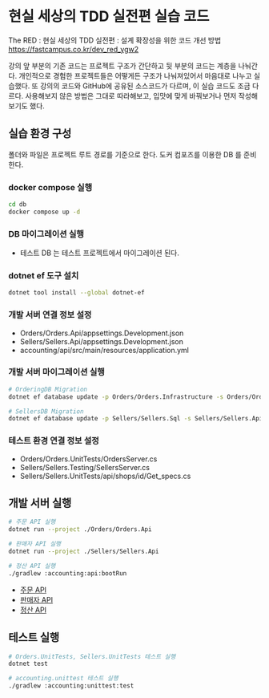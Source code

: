 # 현실 세상의 TDD 실전편 실습 코드
The RED : 현실 세상의 TDD 실전편 : 설계 확장성을 위한 코드 개선 방법
https://fastcampus.co.kr/dev_red_ygw2

강의 앞 부분의 기존 코드는 프로젝트 구조가 간단하고 뒷 부분의 코드는 계층을 나눠간다.
개인적으로 경험한 프로젝트들은 어떻게든 구조가 나눠져있어서 마음대로 나누고 실습했다.
또 강의의 코드와 GitHub에 공유된 소스코드가 다르며, 이 실습 코드도 조금 다르다.
사용해보지 않은 방법은 그대로 따라해보고, 입맛에 맞게 바꿔보거나 먼저 작성해보기도 했다.

## 실습 환경 구성
폴더와 파일은 프로젝트 루트 경로를 기준으로 한다.
도커 컴포즈를 이용한 DB 를 준비한다.

### docker compose 실행
```bash
cd db
docker compose up -d
```

### DB 마이그레이션 실행

- 테스트 DB 는 테스트 프로젝트에서 마이그레이션 된다.

### dotnet ef 도구 설치

```bash
dotnet tool install --global dotnet-ef
```

### 개발 서버 연결 정보 설정

- Orders/Orders.Api/appsettings.Development.json
- Sellers/Sellers.Api/appsettings.Development.json
- accounting/api/src/main/resources/application.yml

### 개발 서버 마이그레이션 실행

```bash
# OrderingDB Migration
dotnet ef database update -p Orders/Orders.Infrastructure -s Orders/Orders.Api

# SellersDB Migration
dotnet ef database update -p Sellers/Sellers.Sql -s Sellers/Sellers.Api
```

### 테스트 환경 연결 정보 설정

- Orders/Orders.UnitTests/OrdersServer.cs
- Sellers/Sellers.Testing/SellersServer.cs
- Sellers/Sellers.UnitTests/api/shops/id/Get_specs.cs

## 개발 서버 실행

```bash
# 주문 API 실행
dotnet run --project ./Orders/Orders.Api

# 판매자 API 실행
dotnet run --project ./Sellers/Sellers.Api

# 정산 API 실행
./gradlew :accounting:api:bootRun
```

- [주문 API](http://localhost:5187/swagger/index.html)
- [판매자 API](http://localhost:5279/swagger/index.html)
- [정산 API](http://localhost:8091/swagger-ui/index.html)

## 테스트 실행

```bash
# Orders.UnitTests, Sellers.UnitTests 테스트 실행
dotnet test

# accounting.unittest 테스트 실행
./gradlew :accounting:unittest:test
```
